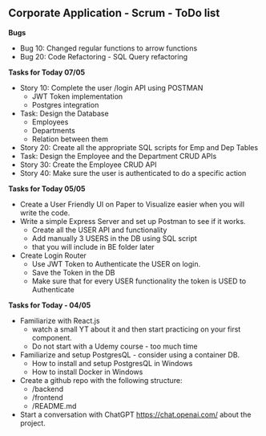 ## **Corporate Application - Scrum - ToDo list**

**Bugs**

- Bug 10: Changed regular functions to arrow functions
- Bug 20: Code Refactoring - SQL Query refactoring

**Tasks for Today 07/05**

- Story 10: Complete the user /login API using POSTMAN
  - JWT Token implementation
  - Postgres integration
- Task: Design the Database
  - Employees
  - Departments
  - Relation between them
- Story 20: Create all the appropriate SQL scripts for Emp and Dep Tables
- Task: Design the Employee and the Department CRUD APIs
- Story 30: Create the Employee CRUD API
- Story 40: Make sure the user is authenticated to do a specific action

**Tasks for Today 05/05**

- Create a User Friendly UI on Paper to Visualize easier when you will write the code.
- Write a simple Express Server and set up Postman to see if it works.
  - Create all the USER API and functionality
  - Add manually 3 USERS in the DB using SQL script
  - that you will include in BE folder later
- Create Login Router
  - Use JWT Token to Authenticate the USER on login.
  - Save the Token in the DB
  - Make sure that for every USER functionality the token is USED to Authenticate

**Tasks for Today - 04/05**

- Familiarize with React.js
  - watch a small YT about it and then start practicing on your first component.
  - Do not start with a Udemy course - too much time
- Familiarize and setup PostgresQL - consider using a container DB.
  - How to install and setup PostgresQL in Windows
  - How to install Docker in Windows
- Create a github repo with the following structure:
  - /backend
  - /frontend
  - /README.md
- Start a conversation with ChatGPT https://chat.openai.com/ about the project.
